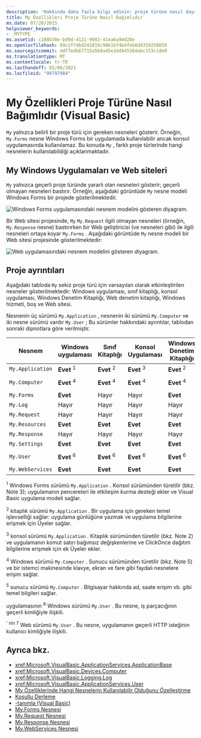 ```yaml
---
description: 'Hakkında daha fazla bilgi edinin: proje türüne nasıl dayanıyor (Visual Basic)'
title: My Özellikleri Proje Türüne Nasıl Bağımlıdır
ms.date: 07/20/2015
helpviewer_keywords:
- _MYTYPE
ms.assetid: c188b38e-bd9d-4121-9983-41ea6a94d28e
ms.openlocfilehash: 69c1ffdbd241816c9061bf4b4feb6d4359258059
ms.sourcegitcommit: ddf7edb67715a5b9a45e3dd44536dabc153c1de0
ms.translationtype: MT
ms.contentlocale: tr-TR
ms.lasthandoff: 02/06/2021
ms.locfileid: "99797984"
---
```

# <a name="how-my-depends-on-project-type-visual-basic"></a>My Özellikleri Proje Türüne Nasıl Bağımlıdır (Visual Basic)

`My` yalnızca belirli bir proje türü için gereken nesneleri gösterir. Örneğin, `My.Forms` nesne Windows Forms bir uygulamada kullanılabilir ancak konsol uygulamasında kullanılamaz. Bu konuda `My` , farklı proje türlerinde hangi nesnelerin kullanılabildiği açıklanmaktadır.  
  
## <a name="my-in-windows-applications-and-web-sites"></a>My Windows Uygulamaları ve Web siteleri  

 `My` yalnızca geçerli proje türünde yararlı olan nesneleri gösterir; geçerli olmayan nesneleri bastırır. Örneğin, aşağıdaki görüntüde `My` nesne modeli Windows Forms bir projede gösterilmektedir.  
  
 ![Windows Forms uygulamasındaki nesnem modelini gösteren diyagram.](./media/how-my-depends-on-project-type/my-object-model-windows-forms.png)  
  
 Bir Web sitesi projesinde, `My` `My.Request` ilgili olmayan nesneleri (örneğin, `My.Response` nesne) bastırırken bir Web geliştiricisi (ve nesneleri gibi) ile ilgili nesneleri ortaya koyar `My.Forms` . Aşağıdaki görüntüde `My` nesne modeli bir Web sitesi projesinde gösterilmektedir:  
  
 ![Web uygulamasındaki nesnem modelini gösteren diyagram.](./media/how-my-depends-on-project-type/my-object-model-web.png)  
  
## <a name="project-details"></a>Proje ayrıntıları  

 Aşağıdaki tabloda `My` sekiz proje türü için varsayılan olarak etkinleştirilen nesneler gösterilmektedir: Windows uygulaması, sınıf kitaplığı, konsol uygulaması, Windows Denetim Kitaplığı, Web denetim kitaplığı, Windows hizmeti, boş ve Web sitesi.  
  
 Nesnenin üç sürümü `My.Application` , nesnenin iki sürümü `My.Computer` ve iki nesne sürümü vardır `My.User` ; Bu sürümler hakkındaki ayrıntılar, tablodan sonraki dipnotlara göre verilmiştir.  
  
|Nesnem|Windows uygulaması|Sınıf Kitaplığı|Konsol Uygulaması|Windows Denetim Kitaplığı|Web Denetim Kitaplığı|Windows Hizmeti|Olmamalıdır|Web Sitesi|  
|---|---|---|---|---|---|---|---|---|  
|`My.Application`|**Evet** <sup>1</sup>|**Evet** <sup>2</sup>|**Evet** <sup>3</sup>|**Evet** <sup>2</sup>|No|**Evet** <sup>3</sup>|Hayır|Hayır|  
|`My.Computer`|**Evet** <sup>4</sup>|**Evet** <sup>4</sup>|**Evet** <sup>4</sup>|**Evet** <sup>4</sup>|**Evet** <sup>5</sup>|**Evet** <sup>4</sup>|No|**Evet** <sup>5</sup>|  
|`My.Forms`|**Evet**|Hayır|Hayır|**Evet**|Hayır|Hayır|Hayır|Hayır|  
|`My.Log`|Hayır|Hayır|Hayır|Hayır|Hayır|Hayır|Hayır|**Evet**|  
|`My.Request`|Hayır|Hayır|Hayır|Hayır|Hayır|Hayır|Hayır|**Evet**|  
|`My.Resources`|**Evet**|**Evet**|**Evet**|**Evet**|**Evet**|**Evet**|Hayır|Hayır|  
|`My.Response`|Hayır|Hayır|Hayır|Hayır|Hayır|Hayır|Hayır|**Evet**|  
|`My.Settings`|**Evet**|**Evet**|**Evet**|**Evet**|**Evet**|**Evet**|Hayır|Hayır|  
|`My.User`|**Evet** <sup>6</sup>|**Evet** <sup>6</sup>|**Evet** <sup>6</sup>|**Evet** <sup>6</sup>|**Evet** <sup>7</sup>|**Evet** <sup>6</sup>|No|**Evet** <sup>7</sup>|  
|`My.WebServices`|**Evet**|**Evet**|**Evet**|**Evet**|**Evet**|**Evet**|Hayır|Hayır|  
  
 <sup>1</sup> Windows Forms sürümü `My.Application` . Konsol sürümünden türetilir (bkz. Note 3); uygulamanın pencereleri ile etkileşim kurma desteği ekler ve Visual Basic uygulama modeli sağlar.  
  
 <sup>2</sup> kitaplık sürümü `My.Application` . Bir uygulama için gereken temel işlevselliği sağlar: uygulama günlüğüne yazmak ve uygulama bilgilerine erişmek için Üyeler sağlar.  
  
 <sup>3</sup> konsol sürümü `My.Application` . Kitaplık sürümünden türetilir (bkz. Note 2) ve uygulamanın komut satırı bağımsız değişkenlerine ve ClickOnce dağıtım bilgilerine erişmek için ek Üyeler ekler.  
  
 <sup>4</sup> Windows sürümü `My.Computer` . Sunucu sürümünden türetilir (bkz. Note 5) ve bir istemci makinesinde klavye, ekran ve fare gibi faydalı nesnelere erişim sağlar.  
  
 <sup>5</sup> sunucu sürümü `My.Computer` . Bilgisayar hakkında ad, saate erişim vb. gibi temel bilgileri sağlar.  
  
 uygulamasının <sup>6</sup> Windows sürümü `My.User` . Bu nesne, iş parçacığının geçerli kimliğiyle ilişkili.  
  
 <sup>' nin 7</sup> Web sürümü `My.User` . Bu nesne, uygulamanın geçerli HTTP isteğinin kullanıcı kimliğiyle ilişkili.  
  
## <a name="see-also"></a>Ayrıca bkz.

- <xref:Microsoft.VisualBasic.ApplicationServices.ApplicationBase>
- <xref:Microsoft.VisualBasic.Devices.Computer>
- <xref:Microsoft.VisualBasic.Logging.Log>
- <xref:Microsoft.VisualBasic.ApplicationServices.User>
- [My Özelliklerinde Hangi Nesnelerin Kullanılabilir Olduğunu Özelleştirme](../customizing-extending-my/customizing-which-objects-are-available-in-my.md)
- [Koşullu Derleme](../../programming-guide/program-structure/conditional-compilation.md)
- [-tanımla (Visual Basic)](../../reference/command-line-compiler/define.md)
- [My.Forms Nesnesi](../../language-reference/objects/my-forms-object.md)
- [My.Request Nesnesi](../../language-reference/objects/my-request-object.md)
- [My.Response Nesnesi](../../language-reference/objects/my-response-object.md)
- [My.WebServices Nesnesi](../../language-reference/objects/my-webservices-object.md)
